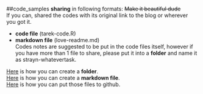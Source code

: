 ##code_samples **sharing** in following formats:
~~Make it beautiful dude~~  
If you can, shared the codes with its original link to the blog or wherever you got it.

- **code file** (tarek-code.R)
- **markdown file** (love-readme.md)  
Codes notes are suggested to be put in the code files itself, however if you have more than 1 file to share, please put it into a **folder** and name it as strayn-whatevertask.  
  
[Here](http://stackoverflow.com/questions/18773598/creating-folders-inside-github-com-repo-without-using-git) is how you can create a **folder**.  
[Here](https://github.com/adam-p/markdown-here/wiki/Markdown-Cheatsheet) is how you can create a **markdown file**.  
[Here](https://guides.github.com/introduction/getting-your-project-on-github/) is how you can put those files to github.  



